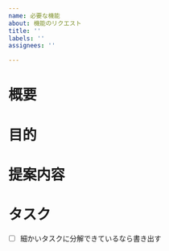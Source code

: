 ```yaml
---
name: 必要な機能
about: 機能のリクエスト
title: ''
labels: ''
assignees: ''

---
```


# 概要
# 目的
# 提案内容
# タスク
- [ ] 細かいタスクに分解できているなら書き出す
